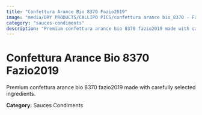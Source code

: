 ```yaml
---
title: "Confettura Arance Bio 8370 Fazio2019"
image: "media/DRY PRODUCTS/CALLIPO PICS/confettura arance bio_8370 - Fazio2019.jpg"
category: "sauces-condiments"
description: "Premium confettura arance bio 8370 fazio2019 made with carefully selected ingredients."
---
```


# Confettura Arance Bio 8370 Fazio2019

Premium confettura arance bio 8370 fazio2019 made with carefully selected ingredients.

**Category:** Sauces Condiments
